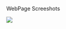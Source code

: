 WebPage Screeshots

![](https://github.com/Vineetttt/GDSC_QuizzApp_Task/blob/main/image1.jpg?raw=true)

